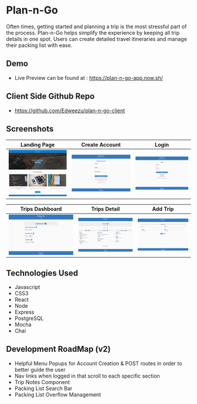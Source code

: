 # Plan-n-Go

Often times, getting started and planning a trip is the most stressful part of the process. Plan-n-Go helps simplify the experience by keeping all trip details in one spot. Users can create detailed travel itineraries and manage their packing list with ease. 

## Demo

- Live Preview can be found at : https://plan-n-go-app.now.sh/


## Client Side Github Repo

- https://github.com/Edweezu/plan-n-go-client


## Screenshots

|  Landing Page  | Create Account |  Login |  
| -- | -- | -- |
| <img src="./readme-images/landing-page.png" alt="landing-page" width="600"/> | <img src="./readme-images/create-account.png" alt="create-account" width="600"/> |  <img src="./readme-images/login.png" alt="login" width="600"/>


|  Trips Dashboard  |  Trips Detail  |  Add Trip  |
| -- | -- | -- |
| <img src="./readme-images/trips-dashboard.png" alt="dashboard" width="600"/> | <img src="./readme-images/trip-detail.png" alt="trip detail" width="600"/> | <img src="./readme-images/add-trip-form.png" alt="add trip" width="600"/>


## Technologies Used
  - Javascript
  - CSS3
  - React
  - Node
  - Express
  - PostgreSQL
  - Mocha
  - Chai


## Development RoadMap (v2)
 - Helpful Menu Popups for Account Creation & POST routes in order to better guide the user
 - Nav links when logged in that scroll to each specific section
 - Trip Notes Component
 - Packing List Search Bar
 - Packing List Overflow Management 
